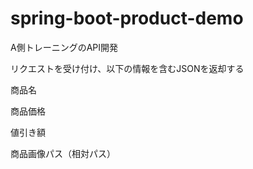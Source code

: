 # spring-boot-product-demo
A側トレーニングのAPI開発

リクエストを受け付け、以下の情報を含むJSONを返却する

商品名

商品価格

値引き額 

商品画像パス（相対パス）

